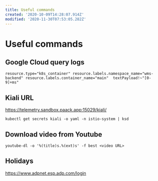 ```yaml
---
title: Useful commands
created: '2020-10-09T14:28:07.914Z'
modified: '2020-11-30T07:53:05.282Z'
---
```


# Useful commands

## Google Cloud query logs

```
resource.type="k8s_container" resource.labels.namespace_name="wms-backend" resource.labels.container_name="main"  textPayload!~"[0-9]+ms"
```

## Kiali URL
https://telemetry.sandbox.paack.app:15029/kiali/

```
kubectl get secrets kiali -o yaml -n istio-system | ksd
```

## Download video from Youtube

```
youtube-dl -o '%(title)s.%(ext)s' -f best <video URL>
```

## Holidays

https://www.adpnet.esp.adp.com/login
